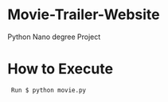 # Movie-Trailer-Website
  Python Nano degree Project
 
 # How to Execute
     Run $ python movie.py
